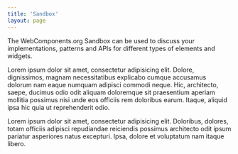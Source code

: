 ```yaml
---
title: 'Sandbox'
layout: page
---
```


The WebComponents.org Sandbox can be used to discuss your implementations,
patterns and APIs for different types of elements and widgets.

Lorem ipsum dolor sit amet, consectetur adipisicing elit. Dolore, dignissimos,
magnam necessitatibus explicabo cumque accusamus dolorum nam eaque numquam
adipisci commodi neque. Hic, architecto, saepe, ducimus odio odit aliquam
doloremque sit praesentium aperiam mollitia possimus nisi unde eos officiis rem
doloribus earum. Itaque, aliquid ipsa hic quia ut reprehenderit odio.

Lorem ipsum dolor sit amet, consectetur adipisicing elit. Doloribus, dolores,
totam officiis adipisci repudiandae reiciendis possimus architecto odit ipsum
pariatur asperiores natus excepturi. Ipsa, dolore et voluptatum nam itaque
libero.

